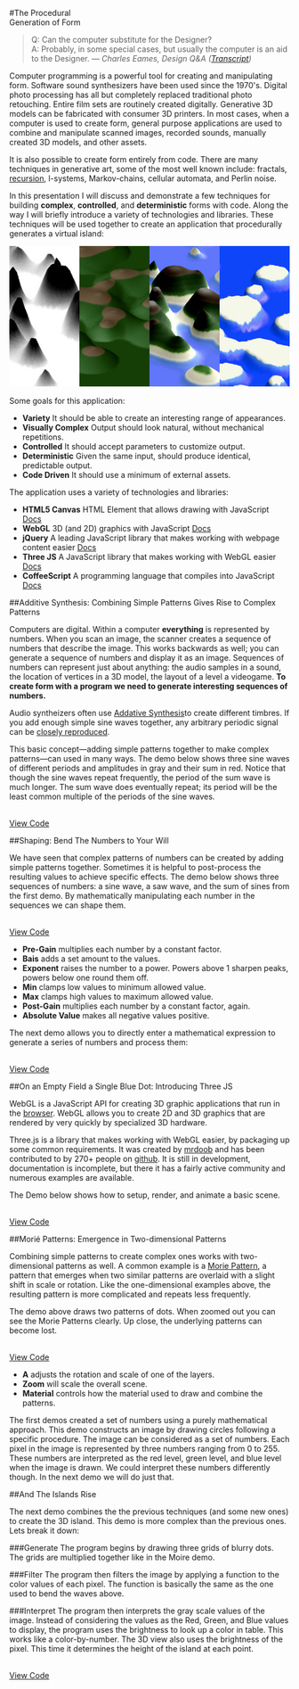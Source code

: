 #The Procedural<br/>Generation of Form

> Q: Can the computer substitute for the Designer? <br/>
> A: Probably, in some special cases, but usually the computer is an aid to the Designer.
> <cite>— Charles Eames, Design Q&A ([Transcript](http://markwunsch.com/blog/2008/09/27/design-q-a-with-charles-eames.html))</cite>

Computer programming is a powerful tool for creating and manipulating form. Software sound synthesizers have been used since the 1970's. Digital photo processing has all but completely replaced traditional photo retouching. Entire film sets are routinely created digitally. Generative 3D models can be fabricated with consumer 3D printers. In most cases, when a computer is used to create form, general purpose applications are used to combine and manipulate scanned images, recorded sounds, manually created 3D models, and other assets.

It is also possible to create form entirely from code. There are many techniques in generative art, some of the most well known include: fractals, [recursion](http://recursivedrawing.com/), l-systems, Markov-chains, cellular automata, and Perlin noise.

In this presentation I will discuss and demonstrate a few techniques for building **complex**, **controlled**, and **deterministic** forms with code. Along the way I will briefly introduce a variety of technologies and libraries. These techniques will be used together to create an application that procedurally generates a virtual island:

<img class="figure" alt="island samples" src="images/island_samples.jpg" />

Some goals for this application:

- **Variety** It should be able to create an interesting range of appearances.
- **Visually Complex** Output should look natural, without mechanical repetitions.
- **Controlled** It should accept parameters to customize output.
- **Deterministic** Given the same input, should produce identical, predictable output.
- **Code Driven** It should use a minimum of external assets.


The application uses a variety of technologies and libraries:

- **HTML5 Canvas** HTML Element that allows drawing with JavaScript [Docs](https://developer.mozilla.org/en-US/docs/HTML/Canvas)
- **WebGL** 3D (and 2D) graphics with JavaScript [Docs](https://developer.mozilla.org/en-US/docs/Web/WebGL)
- **jQuery** A leading JavaScript library that makes working with webpage content easier [Docs](http://jquery.com/)
- **Three JS** A JavaScript library that makes working with WebGL easier [Docs](http://threejs.org/)
- **CoffeeScript** A programming language that compiles into JavaScript [Docs](http://coffeescript.org/)


##Additive Synthesis: Combining Simple Patterns Gives Rise to Complex Patterns

Computers are digital. Within a computer **everything** is represented by numbers. When you scan an image, the scanner creates a sequence of numbers that describe the image. This works backwards as well; you can generate a sequence of numbers and display it as an image. Sequences of numbers can represent just about anything: the audio samples in a sound, the location of vertices in a 3D model, the layout of a level a videogame. **To create form with a program we need to generate interesting sequences of numbers.**

Audio syntheizers often use [Addative Synthesis](http://en.wikipedia.org/wiki/Additive_synthesis)to create different timbres. If you add enough simple sine waves together, any arbitrary periodic signal can be <a href="http://en.wikipedia.org/wiki/Fourier_series">closely reproduced</a>. 

This basic concept—adding simple patterns together to make complex patterns—can used in many ways. The demo below shows three sine waves of different periods and amplitudes in gray and their sum in red. Notice that though the sine waves repeat frequently, the period of the sum wave is much longer. The sum wave does eventually repeat; its period will be the least common multiple of the periods of the sine waves.

<div id="additive-demo" class="demo"><img src="images/2x1.png" /></div>
<div id="additive-demo-controls" class="demo-controls"></div>
<div><script type="text/coffeescript" src="scripts/additive.coffee"></script></div>
<div><a class="view-code" href="lab.html?scripts/additive.coffee">View Code</a></div>

##Shaping: Bend The Numbers to Your Will

We have seen that complex patterns of numbers can be created by adding simple patterns together. Sometimes it is helpful to post-process the resulting values to achieve specific effects. The demo below shows three sequences of numbers: a sine wave, a saw wave, and the sum of sines from the first demo. By mathematically manipulating each number in the sequences we can shape them.

<div id="shaping-demo" class="demo"><img src="images/2x1.png" /></div>
<div id="shaping-demo-controls" class="demo-controls"></div>
<div><script type="text/coffeescript" src="scripts/shaping.coffee"></script></div>
<div><a class="view-code" href="lab.html?scripts/shaping.coffee">View Code</a></div>

- **Pre-Gain** multiplies each number by a constant factor.
- **Bais** adds a set amount to the values.
- **Exponent** raises the number to a power. Powers above 1 sharpen peaks, powers below one round them off.
- **Min** clamps low values to minimum allowed value.
- **Max** clamps high values to maximum allowed value.
- **Post-Gain** multiplies each number by a constant factor, again.
- **Absolute Value** makes all negative values positive.


The next demo allows you to directly enter a mathematical expression to generate a series of numbers and process them:

<div id="shaping-two-demo" class="demo"><img src="images/2x1.png" /></div>
<div id="shaping-two-demo-controls" class="demo-controls"></div>
<div><script type="text/coffeescript" src="scripts/shaping_two.coffee"></script></div>
<div><a class="view-code" href="lab.html?scripts/shaping_two.coffee">View Code</a></div>

##On an Empty Field a Single Blue Dot: Introducing Three JS

WebGL is a JavaScript API for creating 3D graphic applications that run in the [browser](http://caniuse.com/#search=webgl). WebGL allows you to create 2D and 3D graphics that are rendered by very quickly by specialized 3D hardware.

Three.js is a library that makes working with WebGL easier, by packaging up some common requirements. It was created by [mrdoob](http://www.mrdoob.com/) and has been contributed to by 270+ people on [github](https://github.com/mrdoob/three.js). It is still in development, documentation is incomplete, but there it has a fairly active community and numerous examples are available.

The Demo below shows how to setup, render, and animate a basic scene.

<div id="setup-demo" class="demo"><img src="images/2x1.png" /></div>
<div id="setup-demo-controls" class="demo-controls"></div>
<div><script type="text/coffeescript" src="scripts/setup_threejs.coffee"></script></div>
<div><a class="view-code" href="lab.html?scripts/setup_threejs.coffee">View Code</a></div>

##Morié Patterns: Emergence in Two-dimensional Patterns

Combining simple patterns to create complex ones works with two-dimensional patterns as well. A common example is a [Morie Pattern](http://en.wikipedia.org/wiki/Moir%C3%A9_pattern), a pattern that emerges when two similar patterns are overlaid with a slight shift in scale or rotation. Like the one-dimensional examples above, the resulting pattern is more complicated and repeats less frequently.

The demo above draws two patterns of dots. When zoomed out you can see the Morie Patterns clearly. Up close, the underlying patterns can become lost.

<div id="morie-demo" class="demo"><img src="images/2x1.png" /></div>
<div id="morie-demo-controls" class="demo-controls"></div>
<div><script type="text/coffeescript" src="scripts/morie.coffee"></script></div>
<div><a class="view-code" href="lab.html?scripts/morie.coffee">View Code</a></div>

- **A** adjusts the rotation and scale of one of the layers.
- **Zoom** will scale the overall scene.
- **Material** controls how the material used to draw and combine the patterns.

The first demos created a set of numbers using a purely mathematical approach. This demo constructs an image by drawing circles following a specific procedure. The image can be considered as a set of numbers. Each pixel in the image is represented by three numbers ranging from 0 to 255. These numbers are interpreted as the red level, green level, and blue level when the image is drawn. We could interpret these numbers differently though. In the next demo we will do just that.



##And The Islands Rise

The next demo combines the the previous techniques (and some new ones) to create the 3D island. This demo is more complex than the previous ones. Lets break it down:

###Generate
The program begins by drawing three grids of blurry dots. The grids are multiplied together like in the Moire demo.

###Filter
The program then filters the image by applying a function to the color values of each pixel. The function is basically the same as the one used to bend the waves above.

###Interpret
The program then interprets the gray scale values of the image. Instead of considering the values as the Red, Green, and Blue values to display, the program uses the brightness to look up a color in table. This works like a color-by-number. The 3D view also uses the brightness of the pixel. This time it determines the height of the island at each point.

<div id="island-demo" class="demo"><img src="images/2x1.png" /></div>
<div id="island-demo-controls" class="demo-controls"></div>
<div><script type="text/coffeescript" src="scripts/islands.coffee"></script></div>
<div><a class="view-code" href="lab.html?scripts/islands.coffee">View Code</a></div>








